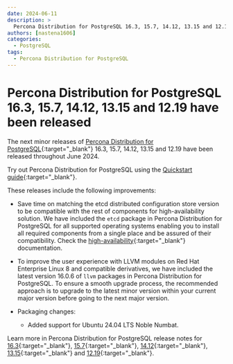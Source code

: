 ```yaml
---
date: 2024-06-11
description: >
  Percona Distribution for PostgreSQL 16.3, 15.7, 14.12, 13.15 and 12.19 have been released.
authors: [nastena1606]
categories:
  - PostgreSQL
tags:
  - Percona Distribution for PostgreSQL
---
```


# Percona Distribution for PostgreSQL 16.3, 15.7, 14.12, 13.15 and 12.19 have been released

<!-- more -->

The next minor releases of [Percona Distribution for PostgreSQL](https://docs.percona.com/postgresql/16/index.html){:target="_blank"} 16.3, 15.7, 14.12, 13.15 and 12.19 have been released throughout June 2024.

Try out Percona Distribution for PostgreSQL using the [Quickstart guide](https://docs.percona.com/postgresql/16/installing.html){:target="_blank"}. 

These releases include the following improvements:

* Save time on matching the etcd distributed configuration store version to be compatible with the rest of components for high-availability solution. We have included the `etcd` package in Percona Distribution for PostgreSQL for all supported operating systems enabling you to install all required components from a single place and be assured of their compatibility. Check the [high-availability](https://docs.percona.com/postgresql/16/solutions/high-availability.html){:target="_blank"} documentation.

* To improve the user experience with LLVM modules on Red Hat Enterprise Linux 8 and compatible derivatives, we have included the latest version 16.0.6 of `llvm` packages in Percona Distribution for PostgreSQL. To ensure a smooth upgrade process, the recommended approach is to upgrade to the latest minor version within your current major version before going to the next major version. 

* Packaging changes:

   * Added support for Ubuntu 24.04 LTS Noble Numbat.

Learn more in Percona Distribution for PostgreSQL release notes for [16.3](https://docs.percona.com/postgresql/16/release-notes-v16.3.html){:target="_blank"}, [15.7](https://docs.percona.com/postgresql/15/release-notes-v15.7.html){:target="_blank"}, [14.12](https://docs.percona.com/postgresql/14/release-notes-v14.12.html){:target="_blank"}, [13.15](https://docs.percona.com/postgresql/13/release-notes-v13.15.html){:target="_blank"} and [12.19](https://docs.percona.com/postgresql/12/release-notes-v12.19.html){:target="_blank"}.

